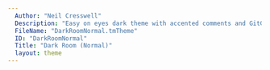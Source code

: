 ```yaml
---
  Author: "Neil Cresswell"
  Description: "Easy on eyes dark theme with accented comments and GitGutter support. See https://github.com/NeilCresswell/themes for other IDEs."
  FileName: "DarkRoomNormal.tmTheme"
  ID: "DarkRoomNormal"
  Title: "Dark Room (Normal)"
  layout: theme
---
```

  
